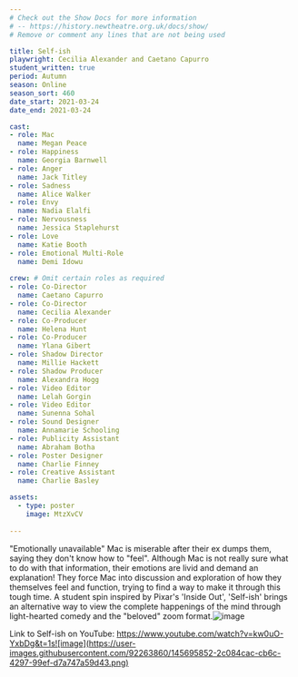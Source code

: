 ```yaml
---
# Check out the Show Docs for more information
# -- https://history.newtheatre.org.uk/docs/show/
# Remove or comment any lines that are not being used

title: Self-ish
playwright: Cecilia Alexander and Caetano Capurro
student_written: true
period: Autumn
season: Online
season_sort: 460
date_start: 2021-03-24
date_end: 2021-03-24

cast:
- role: Mac
  name: Megan Peace
- role: Happiness
  name: Georgia Barnwell
- role: Anger
  name: Jack Titley
- role: Sadness 
  name: Alice Walker
- role: Envy 
  name: Nadia Elalfi
- role: Nervousness
  name: Jessica Staplehurst
- role: Love
  name: Katie Booth
- role: Emotional Multi-Role
  name: Demi Idowu
  
crew: # Omit certain roles as required
- role: Co-Director
  name: Caetano Capurro
- role: Co-Director 
  name: Cecilia Alexander
- role: Co-Producer
  name: Helena Hunt
- role: Co-Producer
  name: Ylana Gibert
- role: Shadow Director
  name: Millie Hackett
- role: Shadow Producer
  name: Alexandra Hogg
- role: Video Editor
  name: Lelah Gorgin
- role: Video Editor 
  name: Sunenna Sohal
- role: Sound Designer
  name: Annamarie Schooling
- role: Publicity Assistant 
  name: Abraham Botha
- role: Poster Designer
  name: Charlie Finney
- role: Creative Assistant
  name: Charlie Basley

assets:
  - type: poster
    image: MtzXvCV
    
---
```

"Emotionally unavailable" Mac is miserable after their ex dumps them, saying they don't know how to "feel". Although Mac is not really sure what to do with that information, their emotions are livid and demand an explanation! They force Mac into discussion and exploration of how they themselves feel and function, trying to find a way to make it through this tough time. A student spin inspired by Pixar's 'Inside Out', 'Self-ish' brings an alternative way to view the complete happenings of the mind through light-hearted comedy and the "beloved" zoom format.![image](https://user-images.githubusercontent.com/92263860/145695848-3632be3d-0e31-4e62-a3b8-40edd1a788ab.png)

Link to Self-ish on YouTube: https://www.youtube.com/watch?v=kw0uO-YxbDg&t=1s![image](https://user-images.githubusercontent.com/92263860/145695852-2c084cac-cb6c-4297-99ef-d7a747a59d43.png)

